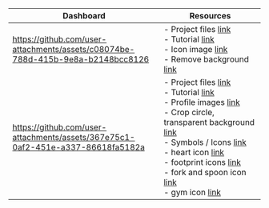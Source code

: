 <table>
   <thead>
      <th>Dashboard</th>
      <th>Resources</th>
   </thead>
   <tr>
<td width=60%>

https://github.com/user-attachments/assets/c08074be-788d-415b-9e8a-b2148bcc8126

</td>
     <td>
        - Project files <a href="https://github.com/VictoriaStetskevych/projects/tree/main/powerBI_dashboards/02_finance_dashboard_power_bi"> link</a><br>
        - Tutorial 
        <a href="https://www.youtube.com/watch?v=BLxW9ZSuuVI">link</a><br>
        - Icon image <a href="https://www.canva.com/design/DAGeV7w-amE/rjTZo8ow7WEnHoTUWRK8Xg/edit"> link</a><br>
        - Remove background <a href="https://www.remove.bg/">link</a><br>
      </td>
   </tr>




  <tr>
<td width=60%>

https://github.com/user-attachments/assets/367e75c1-0af2-451e-a337-86618fa5182a

</td>
     <td>
        - Project files <a href="https://github.com/VictoriaStetskevych/projects/tree/main/powerBI_dashboards/01_dashboard_sport_power_bi"> link</a><br>
        - Tutorial 
        <a href="https://www.youtube.com/watch?v=cYwioeHu_OU&t=1041s">link</a><br>
        - Profile images <a href="https://new.express.adobe.com/"> link</a><br>
        - Crop circle, transparent background <a href="https://crop-circle.imageonline.co/">link</a><br>
        - Symbols / Icons <a href="https://www.flaticon.com/">link</a><br>
        - heart icon <a href="https://www.flaticon.com/free-icons/heart" title="heart icons">link</a><br>
        - footprint icons <a href="https://www.flaticon.com/free-icons/footprint" title="footprint icons">link</a><br>
        - fork and spoon icon <a href="https://www.flaticon.com/free-icons/fork" title="fork icons">link</a><br>
        - gym icon <a href="https://www.flaticon.com/free-icons/gym" title="gym icons">link</a>
      </td>
   </tr>

</table>